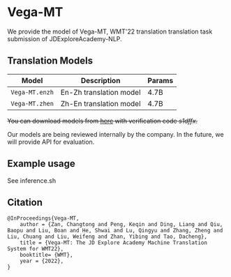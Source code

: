 # Vega-MT

We provide the model of Vega-MT, WMT'22 translation translation task submission of JDExploreAcademy-NLP.

## Translation Models

Model | Description | Params 
---|---|---
`Vega-MT.enzh` | En-Zh translation model | 4.7B 
`Vega-MT.zhen` | Zh-En translation model | 4.7B 

~~You can download models from [here](http://box.jd.com/sharedInfo/B5B1DD75A432BBD9EEC946AFBC5707A7) with verification code *s1dffx*.~~

Our models are being reviewed internally by the company. In the future, we will provide API for evaluation.

## Example usage

See inference.sh

## Citation

```
@InProceedings{Vega-MT,
    author = {Zan, Changtong and Peng, Keqin and Ding, Liang and Qiu, Baopu and Liu, Boan and He, Shwai and Lu, Qingyu and Zhang, Zheng and Liu, Chuang and Liu, Weifeng and Zhan, Yibing and Tao, Dacheng},
    title = {Vega-MT: The JD Explore Academy Machine Translation System for WMT22},
    booktitle= {WMT},
    year = {2022},
}
```
